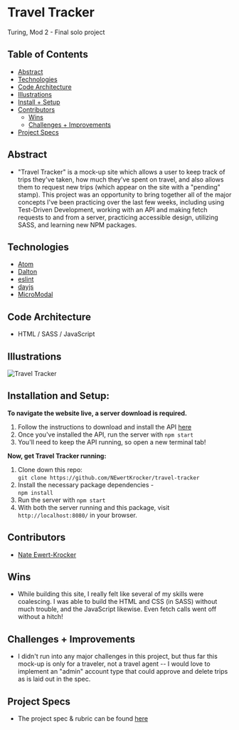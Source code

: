 # Travel Tracker
Turing, Mod 2 - Final solo project

## Table of Contents
  - [Abstract](#abstract)
  - [Technologies](#technologies)
  - [Code Architecture](#code-architecture)
  - [Illustrations](#illustrations)
  - [Install + Setup](#set-up)
  - [Contributors](#contributors)
	- [Wins](#wins)
	- [Challenges + Improvements](#challenges-+-Improvements)
  - [Project Specs](#project-specs)

## Abstract
  - "Travel Tracker" is a mock-up site which allows a user to keep track of trips they've taken, how much they've spent on travel, and also allows them to request new trips (which appear on the site with a "pending" stamp). This project was an opportunity to bring together all of the major concepts I've been practicing over the last few weeks, including using Test-Driven Development, working with an API and making fetch requests to and from a server, practicing accessible design, utilizing SASS, and learning new NPM packages.

## Technologies
  - [Atom](https://atom.io/)
  - [Dalton](https://chrome.google.com/webstore/detail/colorblind-dalton-for-goo/afcafnelafcgjinkaeohkalmfececool?hl=en)
  - [eslint](https://eslint.org/)
  - [dayjs](https://day.js.org/)
  - [MicroModal](https://micromodal.vercel.app/)

## Code Architecture
  - HTML / SASS / JavaScript

## Illustrations

![Travel Tracker](/src/imagestraveltracker.gif)

## Installation and Setup:
**To navigate the website live, a server download is required.**
  1. Follow the instructions to download and install the API [here](https://github.com/turingschool-examples/travel-tracker-api)
  2. Once you've installed the API, run the server with `npm start`
  3. You'll need to keep the API running, so open a new terminal tab!

**Now, get Travel Tracker running:**
  1. Clone down this repo: <br>
      `git clone https://github.com/NEwertKrocker/travel-tracker`
  2. Install the necessary package dependencies - <br>
      `npm install`
  3. Run the server with `npm start`
  4. With both the server running and this package, visit `http://localhost:8080/` in your browser.

## Contributors
  - [Nate Ewert-Krocker](https://github.com/newertkrocker)

## Wins
  - While building this site, I really felt like several of my skills were coalescing. I was able to build the HTML and CSS (in SASS) without much trouble, and the JavaScript likewise. Even fetch calls went off without a hitch!

## Challenges + Improvements
  - I didn't run into any major challenges in this project, but thus far this mock-up is only for a traveler, not a travel agent -- I would love to implement an "admin" account type that could approve and delete trips as is laid out in the spec.

## Project Specs
  - The project spec & rubric can be found [here](https://frontend.turing.edu/projects/travel-tracker.html)
